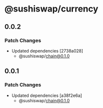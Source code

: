 # @sushiswap/currency

## 0.0.2

### Patch Changes

- Updated dependencies [2738a028]
  - @sushiswap/chain@0.1.0

## 0.0.1

### Patch Changes

- Updated dependencies [a38f2e6a]
  - @sushiswap/chain@0.1.0
